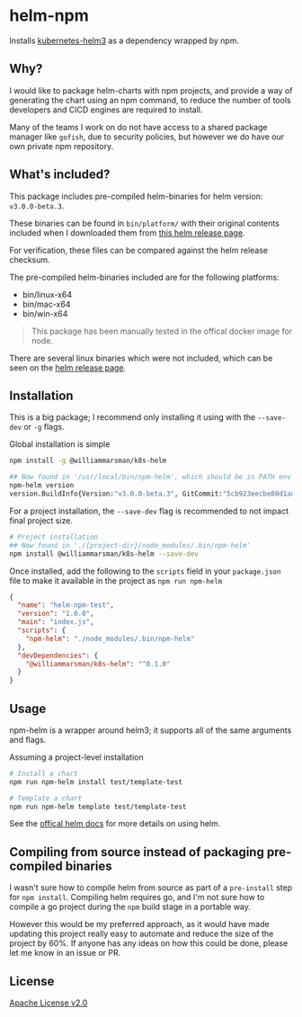 # helm-npm

Installs [kubernetes-helm3](https://github.com/helm/helm/projects/1) as a dependency wrapped by npm.

## Why?

I would like to package helm-charts with npm projects, and provide a way of generating the chart using an npm command, to reduce the number of tools developers and CICD engines are required to install.

Many of the teams I work on do not have access to a shared package manager like `gofish`, due to security policies, but however we do have our own private npm repository.

## What's included?

This package includes pre-compiled helm-binaries for helm version: `v3.0.0-beta.3`.

These binaries can be found in `bin/platform/` with their original contents included when I downloaded them from
[this helm release page](https://github.com/helm/helm/releases/tag/v3.0.0-beta.3).

For verification, these files can be compared against the helm release checksum.

The pre-compiled helm-binaries included are for the following platforms:

- bin/linux-x64
- bin/mac-x64
- bin/win-x64

> This package has been manually tested in the offical docker image for node.

There are several linux binaries which were not included, which can be seen on the [helm release page](https://github.com/helm/helm/releases/tag/v3.0.0-beta.3).

## Installation

This is a big package; I recommend only installing it using with the `--save-dev` or `-g` flags.

Global installation is simple

```bash
npm install -g @williammarsman/k8s-helm

## Now found in '/usr/local/bin/npm-helm', which should be in PATH env
npm-helm version
version.BuildInfo{Version:"v3.0.0-beta.3", GitCommit:"5cb923eecbe80d1ad76399aee234717c11931d9a", GitTreeState:"clean", GoVersion:"go1.12.9"}
```

For a project installation, the `--save-dev` flag is recommended to not impact final project size.

```bash
# Project installation
## Now found in './{project-dir}/node_modules/.bin/npm-helm'
npm install @williammarsman/k8s-helm --save-dev
```

Once installed, add the following to the `scripts` field in your `package.json` file to make it available in the project as `npm run npm-helm`

```json
{
  "name": "helm-npm-test",
  "version": "1.0.0",
  "main": "index.js",
  "scripts": {
    "npm-helm": "./node_modules/.bin/npm-helm"
  },
  "devDependencies": {
    "@williammarsman/k8s-helm": "^0.1.0"
  }
}
```

## Usage

npm-helm is a wrapper around helm3; it supports all of the same arguments and flags.

Assuming a project-level installation

```bash
# Install a chart
npm run npm-helm install test/template-test

# Template a chart
npm run npm-helm template test/template-test
```

See the [offical helm docs](https://helm.sh/docs/helm/) for more details on using helm.

## Compiling from source instead of packaging pre-compiled binaries

I wasn't sure how to compile helm from source as part of a `pre-install` step for `npm install`. Compiling helm requires go, and I'm not sure how to compile a go project during the `npm` build stage in a portable way.

However this would be my preferred approach, as it would have made updating this project really easy to automate and reduce the size of the project by 60%. If anyone has any ideas on how this could be done, please let me know in an issue or PR.

## License

[Apache License v2.0](./LICENSE)
